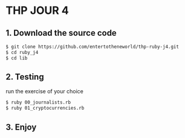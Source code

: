 # THP JOUR 4

## 1. Download the source code

```bash
$ git clone https://github.com/entertotheneworld/thp-ruby-j4.git
$ cd ruby_j4
$ cd lib
```

## 2. Testing

run the exercise of your choice

```bash
$ ruby 00_journalists.rb
$ ruby 01_cryptocurrencies.rb
```

## 3. Enjoy